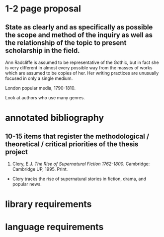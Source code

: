 # 1-2 page proposal
## State as clearly and as specifically as possible the scope and method of the inquiry as well as the relationship of the topic to present scholarship in the field.

Ann Radcliffe is assumed to be representative of the Gothic, but in fact she is very different in almost every possible way from the masses of works which are assumed to be copies of her. Her writing practices are unusually focused in only a single medium.

London popular media, 1790-1810.

Look at authors who use many genres.

# annotated bibliography
## 10-15 items that register the methodological / theoretical / critical priorities of the thesis project

1. Clery, E.J. *The Rise of Supernatural Fiction 1762-1800.* Cambridge: Cambridge UP, 1995. Print.
* Clery tracks the rise of supernatural stories in fiction, drama, and popular news.

# library requirements

# language requirements

